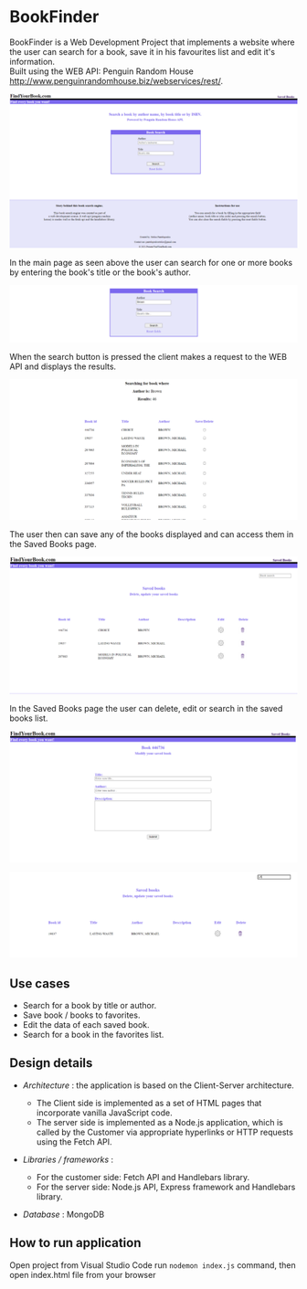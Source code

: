 # BookFinder

BookFinder is a Web Development Project that implements a website where the user can search for a book, save it in his favourites list and edit it's information.  
Built using the WEB API: Penguin Random House http://www.penguinrandomhouse.biz/webservices/rest/.

![Main Page of BookFinder](/assetsREADME/mainPage.png "BookFinder")

In the main page as seen above the user can search for one or more books by entering the book's title or the book's author.

![Search fields](/assetsREADME/searchBook.png "Search for author with name Brown")

When the search button is pressed the client makes a request to the WEB API and displays the results.

![Search results](/assetsREADME/searchBookResults.png "Books with author name Brown")

The user then can save any of the books displayed and can access them in the Saved Books page.

![Saved Books](/assetsREADME/savedBooks.png "List of saved books")

In the Saved Books page the user can delete, edit or search in the saved books list.

![Saved Books Edit](/assetsREADME/savedBooksEdit.png "Edit the information of a book")

![Saved Books Search](/assetsREADME/savedBooksSearch.png "Search for LO in saved books")


## Use cases

- Search for a book by title or author.
- Save book / books to favorites.
- Edit the data of each saved book.
- Search for a book in the favorites list.

## Design details

- *Architecture* : the application is based on the Client-Server architecture.  
  * The Client side is implemented as a set of HTML pages that incorporate vanilla JavaScript code.  
  * The server side is implemented as a Node.js application, which is called by
  the Customer via appropriate hyperlinks or HTTP requests using the Fetch API.  

- *Libraries / frameworks* :  
  * For the customer side: Fetch API and Handlebars library.  
  * For the server side: Node.js API, Express framework and Handlebars library.  
                              
- *Database* : MongoDB

## How to run application

Open project from Visual Studio Code run ``nodemon index.js`` command, then open index.html file from your browser
